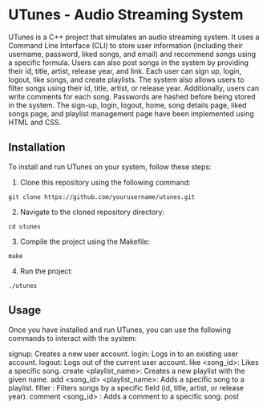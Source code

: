 # UTunes - Audio Streaming System
UTunes is a C++ project that simulates an audio streaming system. It uses a Command Line Interface (CLI) to store user information (including their username, password, liked songs, and email) and recommend songs using a specific formula. Users can also post songs in the system by providing their id, title, artist, release year, and link. Each user can sign up, login, logout, like songs, and create playlists. The system also allows users to filter songs using their id, title, artist, or release year. Additionally, users can write comments for each song. Passwords are hashed before being stored in the system. The sign-up, login, logout, home, song details page, liked songs page, and playlist management page have been implemented using HTML and CSS.

## Installation
To install and run UTunes on your system, follow these steps:

1. Clone this repository using the following command:

```
git clone https://github.com/yourusername/utunes.git
```

2. Navigate to the cloned repository directory:
```
cd utunes
```

3. Compile the project using the Makefile:
```
make
```
4. Run the project:
```
./utunes
```
## Usage
Once you have installed and run UTunes, you can use the following commands to interact with the system:

signup: Creates a new user account.
login: Logs in to an existing user account.
logout: Logs out of the current user account.
like <song_id>: Likes a specific song.
create <playlist_name>: Creates a new playlist with the given name.
add <song_id> <playlist_name>: Adds a specific song to a playlist.
filter <field> <value>: Filters songs by a specific field (id, title, artist, or release year).
comment <song_id> <comment>: Adds a comment to a specific song.
post <id> <title> <artist> <release_year> <link>: Posts a new song to the system.
Contributing
If you would like to contribute to UTunes, please follow these steps:

Fork this repository.
Create a new branch with your changes:
css
Copy code
git checkout -b my-feature-branch
Make your changes and commit them:
sql
Copy code
git commit -m "Add my feature"
Push your changes to your forked repository:
perl
Copy code
git push origin my-feature-branch
Create a pull request to merge your changes into the main branch.
License
This project is licensed under the MIT License - see the LICENSE file for details.

Acknowledgments
This project was developed as part of a C++ programming course. Special thanks to our instructor and TAs for their support.
